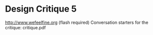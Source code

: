 # Design Critique 5

<http://www.wefeelfine.org> (flash required)
Conversation starters for the critique: critique.pdf

[critique.pdf]: critique.pdf
